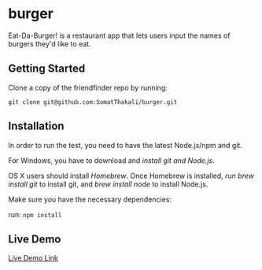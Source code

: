# burger

Eat-Da-Burger! is a restaurant app that lets users input the names of burgers they'd like to eat.

## Getting Started

Clone a copy of the friendfinder repo by running:

`git clone git@github.com:SomatThakali/burger.git`

## Installation

In order to run the test, you need to have the latest Node.js/npm and git.

For Windows, you have to download and _install git and Node.js_.

OS X users should install _Homebrew_. Once Homebrew is installed, _run brew install git_ to install git, and _brew install node_ to install Node.js.

Make sure you have the necessary dependencies:

run: `npm install`

## Live Demo

[Live Demo Link](https://burger-smt.herokuapp.com/)
